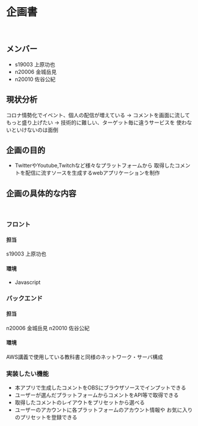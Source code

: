 # 企画書
​
## メンバー
- s19003 上原功也
- n20006 金城岳見
- n20010 佐谷公紀
​
## 現状分析
コロナ情勢化でイベント、個人の配信が増えている
 →  コメントを画面に流してもっと盛り上げたい
 →  技術的に難しい、ターゲット毎に違うサービスを
    使わないといけないのは面倒
​
## 企画の目的
- TwitterやYoutube,Twitchなど様々なプラットフォームから
  取得したコメントを配信に流すソースを生成するwebアプリケーションを制作
​
## 企画の具体的な内容
​
### フロント
#### 担当
s19003 上原功也
#### 環境
- Javascript
​
### バックエンド
#### 担当
n20006 金城岳見
n20010 佐谷公紀
#### 環境
AWS講義で使用している教科書と同様のネットワーク・サーバ構成
​
### 実装したい機能
- 本アプリで生成したコメントをOBSにブラウザソースでインプットできる
- ユーザーが選んだプラットフォームからコメントをAPI等で取得できる
- 取得したコメントのレイアウトをプリセットから選べる
- ユーザーのアカウントに各プラットフォームのアカウント情報や
  お気に入りのプリセットを登録できる
